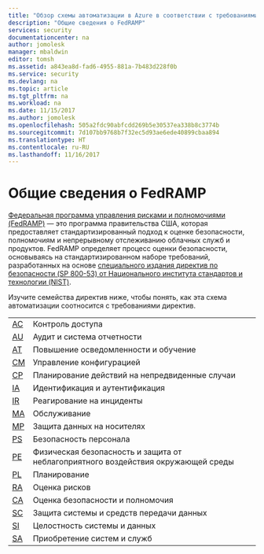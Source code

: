 ```yaml
---
title: "Обзор схемы автоматизации в Azure в соответствии с требованиями FedRAMP"
description: "Общие сведения о FedRAMP"
services: security
documentationcenter: na
author: jomolesk
manager: mbaldwin
editor: tomsh
ms.assetid: a843ea8d-fad6-4955-881a-7b483d228f0b
ms.service: security
ms.devlang: na
ms.topic: article
ms.tgt_pltfrm: na
ms.workload: na
ms.date: 11/15/2017
ms.author: jomolesk
ms.openlocfilehash: 505a2fdc90abfcdd269b5e30537ea338b8c3774b
ms.sourcegitcommit: 7d107bb9768b7f32ec5d93ae6ede40899cbaa894
ms.translationtype: HT
ms.contentlocale: ru-RU
ms.lasthandoff: 11/16/2017
---
```

# <a name="fedramp-overview"></a>Общие сведения о FedRAMP

[Федеральная программа управления рисками и полномочиями (FedRAMP)](https://www.fedramp.gov) — это программа правительства США, которая предоставляет стандартизированный подход к оценке безопасности, полномочиям и непрерывному отслеживанию облачных служб и продуктов. FedRAMP определяет процесс оценки безопасности, основываясь на стандартизированном наборе требований, разработанных на основе [специального издания директив по безопасности (SP 800-53) от Национального института стандартов и технологии (NIST)](https://csrc.nist.gov/publications/detail/sp/800-53/rev-4/final).

Изучите семейства директив ниже, чтобы понять, как эта схема автоматизации соотносится с требованиями директив.

| | |
|---|---|
| [AC](fedramp-access-controls.md ) | Контроль доступа |
| [AU](fedramp-audit-accountability-controls.md ) | Аудит и система отчетности |
| [AT](fedramp-awareness-training-controls.md ) | Повышение осведомленности и обучение |
| [CM](fedramp-configuration-manager-controls.md ) | Управление конфигурацией |
| [CP](fedramp-contingency-planning-controls.md ) | Планирование действий на непредвиденные случаи |
| [IA](fedramp-identification-authentication-controls.md ) | Идентификация и аутентификация |
| [IR](fedramp-incident-response-controls.md ) | Реагирование на инциденты |
| [MA](fedramp-maintenance-controls.md ) | Обслуживание |
| [MP](fedramp-media-protection-controls.md ) | Защита данных на носителях |
| [PS](fedramp-personnel-security-controls.md ) | Безопасность персонала |
| [PE](fedramp-physical-environmental-protection-controls.md ) | Физическая безопасность и защита от неблагоприятного воздействия окружающей среды |
| [PL](fedramp-planning-controls.md ) | Планирование |
| [RA](fedramp-risk-assessment-controls.md ) | Оценка рисков |
| [CA](fedramp-security-assessment-authorization-controls.md ) | Оценка безопасности и полномочия |
| [SC](fedramp-system-communications-protection-controls.md ) | Защита системы и средств передачи данных |
| [SI](fedramp-system-information-integrity-controls.md ) | Целостность системы и данных |
| [SA](fedramp-system-services-acquisition-controls.md ) | Приобретение систем и служб |
